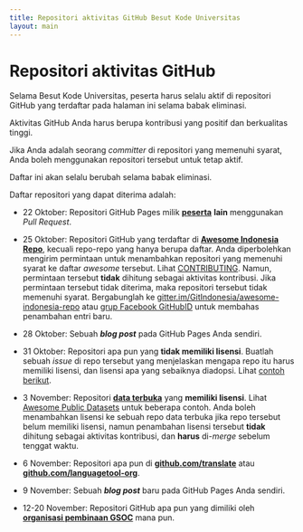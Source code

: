 ```yaml
---
title: Repositori aktivitas GitHub Besut Kode Universitas
layout: main
---
```


# Repositori aktivitas GitHub

Selama Besut Kode Universitas, peserta harus selalu aktif di repositori
GitHub yang terdaftar pada halaman ini selama babak eliminasi.

Aktivitas GitHub Anda harus berupa kontribusi yang positif dan berkualitas tinggi.

Jika Anda adalah seorang *committer* di repositori yang memenuhi syarat, Anda boleh menggunakan repositori tersebut untuk tetap aktif.

Daftar ini akan selalu berubah selama babak eliminasi.

Daftar repositori yang dapat diterima adalah:

-  22 Oktober: Repositori GitHub Pages milik
   [**peserta**](https://besutkode.github.io/peserta-universitas.html)
   **lain** menggunakan *Pull Request*.

-  25 Oktober: Repositori GitHub yang terdaftar di
   [**Awesome Indonesia Repo**](https://github.com/GitIndonesia/awesome-indonesia-repo), kecuali repo-repo yang hanya berupa daftar.
   Anda diperbolehkan mengirim permintaan untuk menambahkan repositori yang memenuhi syarat ke daftar *awesome* tersebut.
   Lihat [CONTRIBUTING](https://github.com/GitIndonesia/awesome-indonesia-repo/blob/master/CONTRIBUTING.md). Namun, permintaan tersebut **tidak** dihitung sebagai aktivitas kontribusi.  Jika permintaan tersebut tidak diterima, maka repositori tersebut tidak memenuhi syarat.  Bergabunglah ke
   [gitter.im/GitIndonesia/awesome-indonesia-repo](https://gitter.im/GitIndonesia/awesome-indonesia-repo)
   atau [grup Facebook GitHubID](https://www.facebook.com/groups/GitHubID/) untuk membahas penambahan entri baru.

-  28 Oktober: Sebuah ***blog post*** pada GitHub Pages Anda sendiri.

-  31 Oktober: Repositori apa pun yang **tidak memiliki lisensi**. Buatlah sebuah *issue* di repo tersebut yang menjelaskan mengapa repo itu harus memiliki lisensi, dan lisensi apa yang sebaiknya diadopsi. Lihat [contoh berikut](https://github.com/endymuhardin/buku-git/issues/5).

-  3 November: Repositori [**data terbuka**](https://id.wikipedia.org/wiki/Data_terbuka) yang **memiliki lisensi**. Lihat 
[Awesome Public Datasets](http://awesomelists.top/#/repos/caesar0301/awesome-public-datasets) untuk beberapa contoh. Anda boleh menambahkan lisensi ke sebuah repo data terbuka jika repo tersebut belum memiliki lisensi, namun penambahan lisensi tersebut **tidak** dihitung sebagai aktivitas kontribusi, dan **harus** di-*merge* sebelum tenggat waktu.

-  6 November: Repositori apa pun di [**github.com/translate**](https://github.com/translate) atau [**github.com/languagetool-org**](https://github.com/languagetool-org).

-  9 November: Sebuah ***blog post*** baru pada GitHub Pages Anda sendiri.

-  12-20 November: Repositori GitHub apa pun yang dimiliki oleh [**organisasi pembinaan GSOC**](https://summerofcode.withgoogle.com/organizations/) mana pun.
